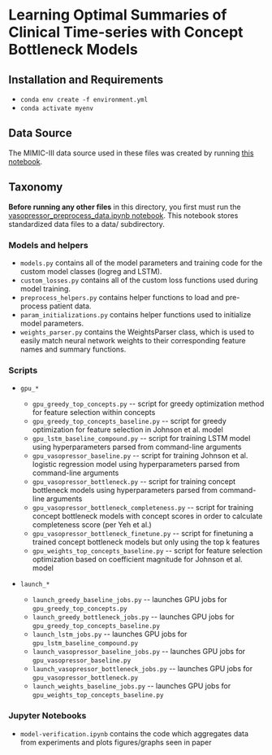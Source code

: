 # Learning Optimal Summaries of Clinical Time-series with Concept Bottleneck Models

## Installation and Requirements

* ```conda env create -f environment.yml```
* ```conda activate myenv```

## Data Source

The MIMIC-III data source used in these files was created by running [this notebook]().

## Taxonomy

**Before running any other files** in this directory, you first must run the [vasopressor_preprocess_data.ipynb notebook](https://github.com/db769/timeseries-optimal-summaries/blob/main/vasopressor/vasopressor_preprocess_data.ipynb).  This notebook stores standardized data files to a data/ subdirectory.

### Models and helpers
* ```models.py``` contains all of the model parameters and training code for the custom model classes (logreg and LSTM).
* ```custom_losses.py``` contains all of the custom loss functions used during model training.
* ```preprocess_helpers.py``` contains helper functions to load and pre-process patient data.
* ```param_initializations.py``` contains helper functions used to initialize model parameters.
* ```weights_parser.py``` contains the WeightsParser class, which is used to easily match neural network weights to their corresponding feature names and summary functions.

### Scripts
* ```gpu_*```
    * ```gpu_greedy_top_concepts.py``` -- script for greedy optimization method for feature selection within concepts
    * ```gpu_greedy_top_concepts_baseline.py``` -- script for greedy optimization for feature selection in Johnson et al. model
    * ```gpu_lstm_baseline_compound.py``` -- script for training LSTM model using hyperparameters parsed from command-line arguments
    * ```gpu_vasopressor_baseline.py``` -- script for training Johnson et al. logistic regression model using hyperparameters parsed from command-line arguments
    * ```gpu_vasopressor_bottleneck.py``` -- script for training concept bottleneck models using hyperparameters parsed from command-line arguments
    * ```gpu_vasopressor_bottleneck_completeness.py``` -- script for training concept bottleneck models with concept scores in order to calculate completeness score (per Yeh et al.)
    * ```gpu_vasopressor_bottleneck_finetune.py``` -- script for finetuning a trained concept bottleneck models but only using the top k features
    * ```gpu_weights_top_concepts_baseline.py``` -- script for feature selection optimization based on coefficient magnitude for Johnson et al. model
    
* ```launch_*```
    * ```launch_greedy_baseline_jobs.py``` -- launches GPU jobs for ```gpu_greedy_top_concepts.py```
    * ```launch_greedy_bottleneck_jobs.py``` -- launches GPU jobs for ```gpu_greedy_top_concepts_baseline.py```
    * ```launch_lstm_jobs.py``` -- launches GPU jobs for ```gpu_lstm_baseline_compound.py```
    * ```launch_vasopressor_baseline_jobs.py``` -- launches GPU jobs for ```gpu_vasopressor_baseline.py```
    * ```launch_vasopressor_bottleneck_jobs.py``` -- launches GPU jobs for ```gpu_vasopressor_bottleneck.py```
    * ```launch_weights_baseline_jobs.py``` -- launches GPU jobs for ```gpu_weights_top_concepts_baseline.py```
    
### Jupyter Notebooks

* ```model-verification.ipynb``` contains the code which aggregates data from experiments and plots figures/graphs seen in paper
